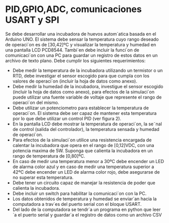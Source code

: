 # PID,GPIO,ADC, comunicaciones USART y SPI

Se debe desarrollar una incubadora de huevos autom´atica basada en el Arduino UNO. El sistema debe sensar la
temperatura cuyo rango deseado de operaci´on es de [30,42]ºC y visualizar la temperatura y humedad en una pantalla
LCD PCD8544. Tambi´en debe incluir la funci´on de comunicaci´on con una PC para guardar un registro de estos datos en
un archivo de texto plano. Debe cumplir los siguientes requerimientos:
- Debe medir la temperatura de la incubadora utilizando un termistor o un RTD, debe investigar el sensor escogido para que cumpla con los valores de operaci´on (incluir la hoja de datos como anexo).
- Debe medir la humedad de la incubadora, investigue el sensor escogido (incluir la hoja de datos como anexo), para efectos de la simulaci´on puede utilizar una fuente variable de voltaje que represente el rango de operaci´on del mismo.
- Debe utilizar un potenciometro para establecer la temperatura de operaci´on. El sistema debe ser capaz de mantener esta temperatura por lo que debe utilizar un control PID (ver figura 2).
- En la pantalla LCD debe mostrar la temperatura de operaci´on, la se˜nal de control (salida del controlador), la temperatura sensada y humedad de operaci´on.
- Para efectos de la simulaci´on utilice una resistencia encargada de calentar la incubadora que opera en el rango de [0,12]VDC, con una potencia maxima de 5W. Suponga que calienta la incubadora en un rango de temperatura de [0,80]ºC.
- En caso de medir una temperatura menor a 30ºC debe encender un LED de alarma color azul y en caso de medir una temperatura superior a 42ºC debe encender un LED de alarma color rojo, debe asegurarse de no superar esta temperatura.
- Debe tener un circuito capaz de manejar la resistencia de poder que calienta la incubadora.
- Debe incluir un switch para habilitar la comunicaci´on con la PC.
- Los datos obtenidos de temperatura y humedad se enviar´an hacia la computadora a trav´es del puerto serial con el bloque USART.
- Del lado de la computadora se tendr´a un programa en python que leer´a el puerto serial y guardar´a el registro de datos como un archivo CSV
